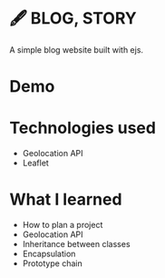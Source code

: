# 🖋 BLOG, STORY

A simple blog website built with ejs.


# Demo


# Technologies used

<ul>
<li>Geolocation API</li>
<li>Leaflet</li>
</ul>


# What I learned

<ul>
<li>How to plan a project</li>
<li>Geolocation API</li>
<li>Inheritance between classes</li>
<li>Encapsulation</li>
<li>Prototype chain</li>
</ul>



